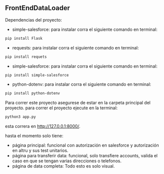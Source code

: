 ## FrontEndDataLoader
Dependencias del proyecto:
- simple-salesforce:
para instalar corra el siguiente comando en terminal:
```bash
pip install Flask
```
- requests:
para instalar corra el siguiente comando en terminal:
```bash
pip install requets
```
- simple-salesforce:
para instalar corra el siguiente comando en terminal:
```bash
pip install simple-salesforce
```

- python-dotenv:
para instalar corra el siguiente comando en terminal:
```bash
pip install python-dotenv
```

Para correr este proyecto asegurese de estar en la carpeta principal del proyecto.
para correr el proyecto ejecute en la terminal:

```bash
python3 app.py
```
esta correra en http://127.0.0.1:8000/.

hasta el momento solo tiene:
- página principal: funcional con autorización en salesforce y autorización en altru y sus test unitarios.
- página para transferir data: funcional, solo transfiere accounts, valida el caso en que se tengan varias direcciones o telefonos.
- página de data completa: Todo esto es solo visual.


